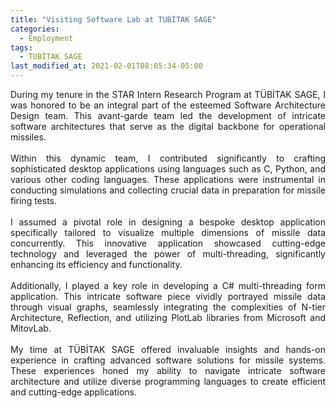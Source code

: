 ```yaml
---
title: "Visiting Software Lab at TUBİTAK SAGE"
categories:
  - Employment
tags:
  - TUBİTAK SAGE
last_modified_at: 2021-02-01T08:05:34-05:00
---
```

<div style="text-align: justify;">
During my tenure in the STAR Intern Research Program at TÜBİTAK SAGE, I was honored to be an integral part of the esteemed Software Architecture Design team. This avant-garde team led the development of intricate software architectures that serve as the digital backbone for operational missiles.
</div>

<br>

<div style="text-align: justify;">
Within this dynamic team, I contributed significantly to crafting sophisticated desktop applications using languages such as C, Python, and various other coding languages. These applications were instrumental in conducting simulations and collecting crucial data in preparation for missile firing tests.
</div>

<br>

<div style="text-align: justify;">
I assumed a pivotal role in designing a bespoke desktop application specifically tailored to visualize multiple dimensions of missile data concurrently. This innovative application showcased cutting-edge technology and leveraged the power of multi-threading, significantly enhancing its efficiency and functionality.
</div>


<br>

<div style="text-align: justify;">
Additionally, I played a key role in developing a C# multi-threading form application. This intricate software piece vividly portrayed missile data through visual graphs, seamlessly integrating the complexities of N-tier Architecture, Reflection, and utilizing PlotLab libraries from Microsoft and MitovLab.
</div>

<br>

<div style="text-align: justify;">
My time at TÜBİTAK SAGE offered invaluable insights and hands-on experience in crafting advanced software solutions for missile systems. These experiences honed my ability to navigate intricate software architecture and utilize diverse programming languages to create efficient and cutting-edge applications.
</div>
